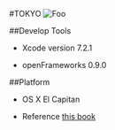 #TOKYO
![Foo](http://pic3.bbzhi.com/xitongbizhi/gaoqingjingmeichengshifengjingfengguang/computer_kuan_251974_14.jpg)

##Develop Tools
* Xcode version 7.2.1

* openFrameworks 0.9.0

##Platform
* OS X El Capitan


* Reference [this book](http://www.amazon.com/Mastering-openFrameworks-Creative-Coding-Demystified/dp/1849518041)
